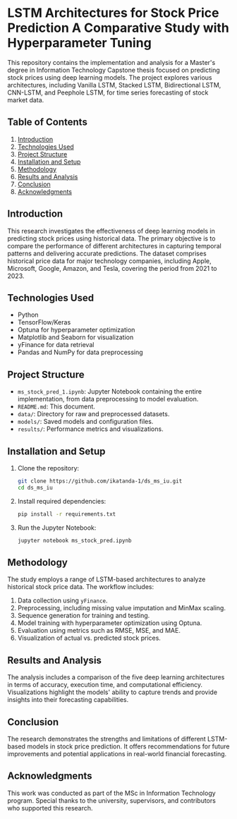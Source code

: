 
# LSTM Architectures for Stock Price Prediction  A Comparative Study with Hyperparameter Tuning

This repository contains the implementation and analysis for a Master's degree in Information Technology Capstone thesis focused on predicting stock prices using deep learning models. The project explores various architectures, including Vanilla LSTM, Stacked LSTM, Bidirectional LSTM, CNN-LSTM, and Peephole LSTM, for time series forecasting of stock market data.

## Table of Contents
1. [Introduction](#introduction)
2. [Technologies Used](#technologies-used)
3. [Project Structure](#project-structure)
4. [Installation and Setup](#installation-and-setup)
5. [Methodology](#methodology)
6. [Results and Analysis](#results-and-analysis)
7. [Conclusion](#conclusion)
8. [Acknowledgments](#acknowledgments)

## Introduction
This research investigates the effectiveness of deep learning models in predicting stock prices using historical data. The primary objective is to compare the performance of different architectures in capturing temporal patterns and delivering accurate predictions. The dataset comprises historical price data for major technology companies, including Apple, Microsoft, Google, Amazon, and Tesla, covering the period from 2021 to 2023.

## Technologies Used
- Python
- TensorFlow/Keras
- Optuna for hyperparameter optimization
- Matplotlib and Seaborn for visualization
- yFinance for data retrieval
- Pandas and NumPy for data preprocessing

## Project Structure
- `ms_stock_pred_1.ipynb`: Jupyter Notebook containing the entire implementation, from data preprocessing to model evaluation.
- `README.md`: This document.
- `data/`: Directory for raw and preprocessed datasets.
- `models/`: Saved models and configuration files.
- `results/`: Performance metrics and visualizations.

## Installation and Setup
1. Clone the repository:
   ```bash
   git clone https://github.com/ikatanda-1/ds_ms_iu.git
   cd ds_ms_iu
   ```
2. Install required dependencies:
   ```bash
   pip install -r requirements.txt
   ```
3. Run the Jupyter Notebook:
   ```bash
   jupyter notebook ms_stock_pred.ipynb
   ```

## Methodology
The study employs a range of LSTM-based architectures to analyze historical stock price data. The workflow includes:
1. Data collection using `yFinance`.
2. Preprocessing, including missing value imputation and MinMax scaling.
3. Sequence generation for training and testing.
4. Model training with hyperparameter optimization using Optuna.
5. Evaluation using metrics such as RMSE, MSE, and MAE.
6. Visualization of actual vs. predicted stock prices.

## Results and Analysis
The analysis includes a comparison of the five deep learning architectures in terms of accuracy, execution time, and computational efficiency. Visualizations highlight the models' ability to capture trends and provide insights into their forecasting capabilities.

## Conclusion
The research demonstrates the strengths and limitations of different LSTM-based models in stock price prediction. It offers recommendations for future improvements and potential applications in real-world financial forecasting.

## Acknowledgments
This work was conducted as part of the MSc in Information Technology program. Special thanks to the university, supervisors, and contributors who supported this research.

